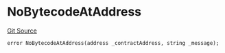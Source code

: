 # NoBytecodeAtAddress
[Git Source](https://github.com/thrackle-io/rules-engine/blob/0775549ba2fe667ec66be14a19fcc8b784774a43/src/client/token/handler/diamond/HandlerDiamondLib.sol)


```solidity
error NoBytecodeAtAddress(address _contractAddress, string _message);
```

